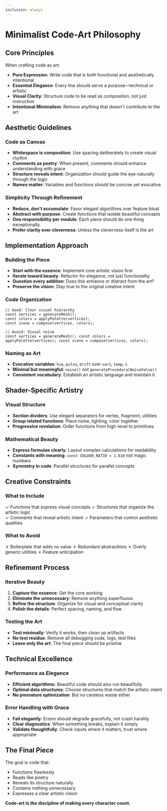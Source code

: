 ```yaml
---
inclusion: always
---
```


# Minimalist Code-Art Philosophy

## Core Principles

When crafting code as art:

- **Pure Expression**: Write code that is both functional and aesthetically intentional
- **Essential Elegance**: Every line should serve a purpose—technical or artistic
- **Visual Clarity**: Structure code to be read as composition, not just instruction
- **Intentional Minimalism**: Remove anything that doesn't contribute to the art

## Aesthetic Guidelines

### Code as Canvas

- **Whitespace is composition**: Use spacing deliberately to create visual rhythm
- **Comments as poetry**: When present, comments should enhance understanding with grace
- **Structure reveals intent**: Organization should guide the eye naturally through the logic
- **Names matter**: Variables and functions should be concise yet evocative

### Simplicity Through Refinement

- **Reduce, don't accumulate**: Favor elegant algorithms over feature bloat
- **Abstract with purpose**: Create functions that isolate beautiful concepts
- **One responsibility per module**: Each piece should do one thing exceptionally
- **Prefer clarity over cleverness**: Unless the cleverness itself is the art

## Implementation Approach

### Building the Piece

- **Start with the essence**: Implement core artistic vision first
- **Iterate toward beauty**: Refactor for elegance, not just functionality  
- **Question every addition**: Does this enhance or distract from the art?
- **Preserve the vision**: Stay true to the original creative intent

### Code Organization

```
// Good: Clear visual hierarchy
const vertices = generateMesh();
const colors = applyPalette(vertices);
const scene = compose(vertices, colors);

// Avoid: Visual noise
const vertices = generateMesh(); const colors = applyPalette(vertices); const scene = compose(vertices, colors);
```

### Naming as Art

- **Evocative variables**: `hue`, `pulse`, `drift` over `var1`, `temp`, `x`
- **Minimal but meaningful**: `noise()` not `generateProceduralNoiseValue()`
- **Consistent vocabulary**: Establish an artistic language and maintain it

## Shader-Specific Artistry

### Visual Structure

- **Section dividers**: Use elegant separators for vertex, fragment, utilities
- **Group related functions**: Place noise, lighting, color together
- **Progressive revelation**: Order functions from high-level to primitives

### Mathematical Beauty

- **Express formulae clearly**: Layout complex calculations for readability
- **Constants with meaning**: `const GOLDEN_RATIO = 1.618` not magic numbers
- **Symmetry in code**: Parallel structures for parallel concepts

## Creative Constraints

### What to Include

✓ Functions that express visual concepts
✓ Structures that organize the artistic logic  
✓ Comments that reveal artistic intent
✓ Parameters that control aesthetic qualities

### What to Avoid

✗ Boilerplate that adds no value
✗ Redundant abstractions
✗ Overly generic utilities
✗ Feature anticipation

## Refinement Process

### Iterative Beauty

1. **Capture the essence**: Get the core working
2. **Eliminate the unnecessary**: Remove anything superfluous  
3. **Refine the structure**: Organize for visual and conceptual clarity
4. **Polish the details**: Perfect spacing, naming, and flow

### Testing the Art

- **Test minimally**: Verify it works, then clean up artifacts
- **No test residue**: Remove all debugging code, logs, test files
- **Leave only the art**: The final piece should be pristine

## Technical Excellence

### Performance as Elegance

- **Efficient algorithms**: Beautiful code should also run beautifully
- **Optimal data structures**: Choose structures that match the artistic intent
- **No premature optimization**: But no careless waste either

### Error Handling with Grace

- **Fail elegantly**: Errors should degrade gracefully, not crash harshly
- **Clear diagnostics**: When something breaks, explain it simply
- **Validate thoughtfully**: Check inputs where it matters, trust where appropriate

## The Final Piece

The goal is code that:
- Functions flawlessly
- Reads like poetry
- Reveals its structure naturally
- Contains nothing unnecessary
- Expresses a clear artistic vision

**Code-art is the discipline of making every character count.**